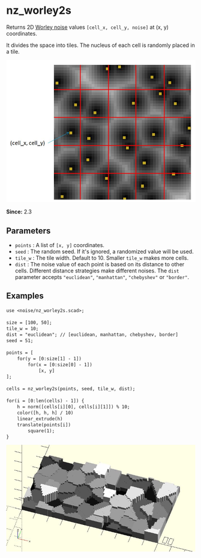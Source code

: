 # nz_worley2s

Returns 2D [Worley noise](https://en.wikipedia.org/wiki/Worley_noise) values `[cell_x, cell_y, noise]` at (x, y) coordinates. 

It divides the space into tiles. The nucleus of each cell is randomly placed in a tile. 

![nz_worley2s](images/lib2x-nz_worley2s-1.JPG)

**Since:** 2.3

## Parameters

- `points` :  A list of `[x, y]` coordinates.
- `seed` :  The random seed. If it's ignored, a randomized value will be used.
- `tile_w` : The tile width. Default to 10. Smaller `tile_w` makes more cells.
- `dist` : The noise value of each point is based on its distance to other cells. Different distance strategies make different noises. The `dist` parameter accepts `"euclidean"`, `"manhattan"`, `"chebyshev"` or `"border"`.

## Examples

    use <noise/nz_worley2s.scad>;

    size = [100, 50];
    tile_w = 10;
    dist = "euclidean"; // [euclidean, manhattan, chebyshev, border] 
    seed = 51;

    points = [
        for(y = [0:size[1] - 1]) 
            for(x = [0:size[0] - 1]) 
                [x, y]
    ];

    cells = nz_worley2s(points, seed, tile_w, dist);

    for(i = [0:len(cells) - 1]) {
        h = norm([cells[i][0], cells[i][1]]) % 10;
        color([h, h, h] / 10)
        linear_extrude(h)
        translate(points[i])
            square(1);
    }

![nz_worley2s](images/lib2x-nz_worley2s-2.JPG)